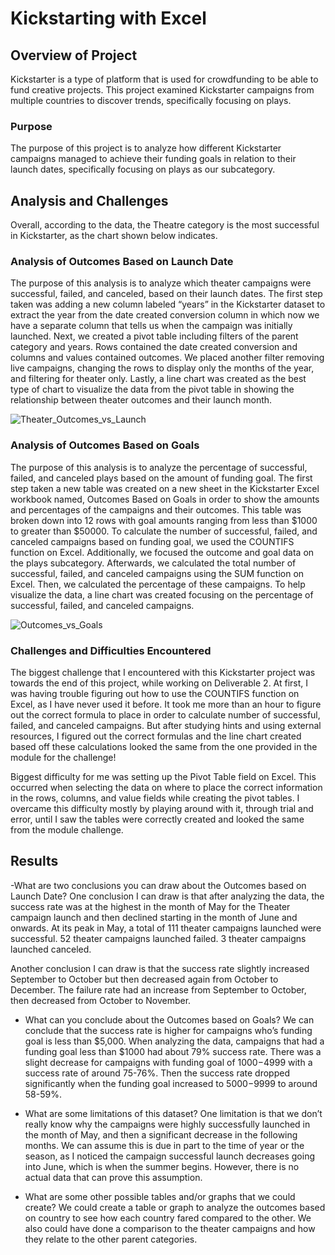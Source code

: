 # Kickstarting with Excel

## Overview of Project
Kickstarter is a type of platform that is used for crowdfunding to be able to fund creative projects. This project examined Kickstarter campaigns from multiple countries to discover trends, specifically focusing on plays. 

### Purpose
The purpose of this project is to analyze how different Kickstarter campaigns managed to achieve their funding goals in relation to their launch dates, specifically focusing on plays as our subcategory. 

## Analysis and Challenges
Overall, according to the data, the Theatre category is the most successful in Kickstarter, as the chart shown below indicates.

### Analysis of Outcomes Based on Launch Date
The purpose of this analysis is to analyze which theater campaigns were successful, failed, and canceled, based on their launch dates. The first step taken was adding a new column labeled “years” in the Kickstarter dataset to extract the year from the date created conversion column in which now we have a separate column that tells us when the campaign was initially launched. Next, we created a pivot table including filters of the parent category and years. Rows contained the date created conversion and columns and values contained outcomes. We placed another filter removing live campaigns, changing the rows to display only the months of the year, and filtering for theater only. Lastly, a line chart was created as the best type of chart to visualize the data from the pivot table in showing the relationship between theater outcomes and their launch month. 

![Theater_Outcomes_vs_Launch](https://user-images.githubusercontent.com/105119376/168716685-a2b82a57-cf1b-4c06-942e-3c0998f8339f.png)


### Analysis of Outcomes Based on Goals
The purpose of this analysis is to analyze the percentage of successful, failed, and canceled plays based on the amount of funding goal. The first step taken a new table was created on a new sheet in the Kickstarter Excel workbook named, Outcomes Based on Goals in order to show the amounts and percentages of the campaigns and their outcomes. This table was broken down into 12 rows with goal amounts ranging from less than $1000 to greater than $50000. To calculate the number of successful, failed, and canceled campaigns based on funding goal, we used the COUNTIFS function on Excel. Additionally, we focused the outcome and goal data on the plays subcategory. Afterwards, we calculated the total number of successful, failed, and canceled campaigns using the SUM function on Excel. Then, we calculated the percentage of these campaigns. To help visualize the data, a line chart was created focusing on the percentage of successful, failed, and canceled campaigns. 



![Outcomes_vs_Goals](https://user-images.githubusercontent.com/105119376/168716760-af1184de-c973-4348-978c-471c5505a39c.png)




### Challenges and Difficulties Encountered
The biggest challenge that I encountered with this Kickstarter project was towards the end of this project, while working on Deliverable 2. At first, I was having trouble figuring out how to use the COUNTIFS function on Excel, as I have never used it before. It took me more than an hour to figure out the correct formula to place in order to calculate number of successful, failed, and canceled campaigns. But after studying hints and using external resources, I figured out the correct formulas and the line chart created based off these calculations looked the same from the one provided in the module for the challenge!

Biggest difficulty for me was setting up the Pivot Table field on Excel. This occurred when selecting the data on where to place the correct information in the rows, columns, and value fields while creating the pivot tables. I overcame this difficulty mostly by playing around with it, through trial and error, until I saw the tables were correctly created and looked the same from the module challenge. 

## Results
-What are two conclusions you can draw about the Outcomes based on Launch Date? 
One conclusion I can draw is that after analyzing the data, the success rate was at the highest in the month of May for the Theater campaign launch and then declined starting in the month of June and onwards. At its peak in May, a total of 111 theater campaigns launched were successful. 52 theater campaigns launched failed. 3 theater campaigns launched canceled. 

Another conclusion I can draw is that the success rate slightly increased September to October but then decreased again from October to December. The failure rate had an increase from September to October, then decreased from October to November. 

- What can you conclude about the Outcomes based on Goals?
	We can conclude that the success rate is higher for campaigns who’s funding goal is less than $5,000. When analyzing the data, campaigns that had a funding goal less than $1000 had about 79% success rate. There was a slight decrease for campaigns with funding goal of $1000-$4999 with a success rate of around 75-76%. Then the success rate dropped significantly when the funding goal increased to $5000-$9999 to around 58-59%.


-	What are some limitations of this dataset?
One limitation is that we don’t really know why the campaigns were highly successfully launched in the month of May, and then a significant decrease in the following months. We can assume this is due in part to the time of year or the season, as I noticed the campaign successful launch decreases going into June, which is when the summer begins. However, there is no actual data that can prove this assumption.

-	What are some other possible tables and/or graphs that we could create?
We could create a table or graph to analyze the outcomes based on country to see how each country fared compared to the other. We also could have done a comparison to the theater campaigns and how they relate to the other parent categories. 

